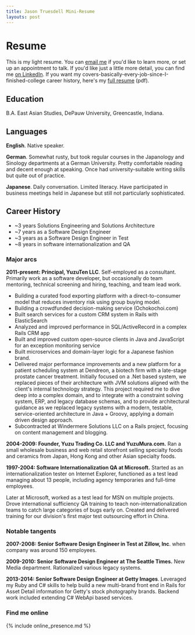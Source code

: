```yaml
---
title: Jason Truesdell Mini-Resume
layouts: post
---
```


# Resume

This is my light resume. You can [email me](mailto:jason@yuzuten.com)
if you'd like to learn more, or set up an appointment to talk.
If you'd like just a little more detail, you can
find me [on LinkedIn](https://www.linkedin.com/in/jasontruesdell/).
If you want my covers-basically-every-job-since-I-finished-college career history,
here's my [full resume](https://s.jagaimo.com/personal/resume/Jason-Truesdell-Resume-latest.pdf) (pdf). 

## Education
B.A. East Asian Studies, DePauw University, Greencastle, Indiana.

## Languages

**English**. Native speaker.

**German**. Somewhat rusty, but took regular courses in the Japanology
 and Sinology departments at a German University. Pretty comfortable reading
 and decent enough at speaking. Once had university-suitable writing skills
 but quite out of practice.
 
**Japanese**. Daily conversation. Limited literacy. Have participated in
business meetings held in Japanese but still not particularly sophisticated.
  
## Career History

- ~3 years Solutions Engineering and Solutions Architecture
- ~7 years as a Software Design Engineer
- ~3 years as a Software Design Engineer in Test
- ~8 years in software internationalization and QA

### Major arcs
**2011-present: Principal, YuzuTen LLC**. Self-employed as a
consultant. Primarily work as a software developer, but occasionally
do team mentoring, technical screening and hiring, teaching, and
team lead work. 

- Building a curated food exporting platform with a direct-to-consumer model that reduces
 inventory risk using group buying model.
- Building a crowdfunded decision-making service (Ochokochoi.com)
- Built search services for a custom CRM system in Rails with ElasticSearch
- Analyzed and improved performance in SQL/ActiveRecord in a complex Rails CRM app
- Built and improved custom open-source clients in Java and JavaScript for an exception monitoring service
- Built microservices and domain-layer logic for a Japanese fashion brand.
- Delivered major performance improvements and a new platform for a patient
  scheduling system at Dendreon, a biotech firm with a late-stage prostate cancer treatment.
  Initially focused on a .Net based system, we replaced pieces of their architecture with JVM solutions
  aligned with the client's internal technology strategy. This project required me to dive deep into a complex domain, 
  and to integrate with a constraint solving system, ERP, and legacy database schemas, and to provide architectural
  guidance as we replaced legacy systems with a modern, testable, service-oriented architecture in Java + Groovy,
  applying a domain driven design approach. 
- Subcontracted at Windermere Solutions LLC on a Rails project, focusing on content management and blogging.                        

**2004-2009: Founder, Yuzu Trading Co. LLC and YuzuMura.com.**
Ran a small wholesale business and web retail storefront selling specialty foods and ceramics from
Japan, Hong Kong and other Asian specialty foods.

**1997-2004: Software Internationalization QA at Microsoft.** Started as
an internationalization tester on Internet Explorer, functioned as a
test lead managing about 13 people, including agency temporaries
and full-time employees.

Later at Microsoft, worked as a test lead for MSN on multiple projects.
Drove international sufficiency QA training to teach non-internationalization
teams to catch large categories of bugs early on. Created and delivered
training for our division's first major test outsourcing effort in China.
  
### Notable tangents
**2007-2008: Senior Software Design Engineer in Test at Zillow, Inc**. when company
was around 150 employees.

**2009-2010: Senior Software Design Engineer at The Seattle Times.** New Media
department. Rationalized various legacy systems.

**2013-2014: Senior Software Design Engineer at Getty Images**. Leveraged my Ruby and C#
skills to help build a new multi-brand front end in Rails for Asset Detail information
for Getty's stock photography brands. Backend work included extending C# WebApi based
services.

### Find me online
{% include online_presence.md %} 
